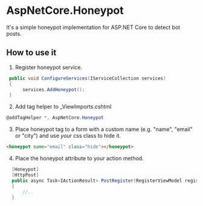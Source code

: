 # AspNetCore.Honeypot

It's a simple honeypot implementation for ASP.NET Core to detect bot posts.

## How to use it ##

1. Register honeypot service.

```cs
 public void ConfigureServices(IServiceCollection services)
 {
      services.AddHoneypot();
 }
```

2. Add tag helper to _ViewImports.cshtml

```cs
@addTagHelper *, AspNetCore.Honeypot
```

3. Place honeypot tag to a form with a custom name (e.g. "name", "email" or "city") and use *your* css class to hide it.

```html
<honeypot name="email" class="hide"></honeypot>
```

4. Place the honeypot attribute to your action method.

```cs
  [Honeypot]
  [HttpPost]
  public async Task<IActionResult> PostRegister(RegisterViewModel registerData)
  {
      //..
  }
```

